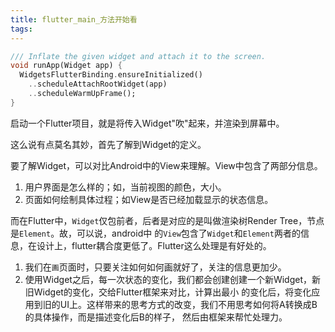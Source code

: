 ```yaml
---
title: flutter_main_方法开始看
tags:
---
```




```dart
/// Inflate the given widget and attach it to the screen.
void runApp(Widget app) {
  WidgetsFlutterBinding.ensureInitialized()
    ..scheduleAttachRootWidget(app)
    ..scheduleWarmUpFrame();
}
```

启动一个Flutter项目，就是将传入Widget"吹"起来，并渲染到屏幕中。   
 
这么说有点莫名其妙，首先了解到Widget的定义。

要了解Widget，可以对比Android中的View来理解。View中包含了两部分信息。 

1. 用户界面是怎么样的；如，当前视图的颜色，大小。
2. 页面如何绘制具体过程；如View是否已经加载显示的状态信息。

而在Flutter中，`Widget`仅包前者，后者是对应的是叫做渲染树Render Tree，节点是`Element`。故，可以说，android中
的`View`包含了`Widget`和`Element`两者的信息，在设计上，flutter耦合度更低了。Flutter这么处理是有好处的。

1. 我们在`画`页面时，只要关注如何如何画就好了，关注的信息更加少。
2. 使用Widget之后，每一次状态的变化，我们都会创建创建一个新Widget，新旧Widget的变化，交给Flutter框架来对比，计算出最小
的变化后，将变化应用到旧的UI上。这样带来的思考方式的改变，我们不用思考如何将A转换成B的具体操作，而是描述变化后B的样子，
然后由框架来帮忙处理力。



